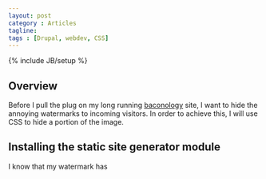 ```yaml
---
layout: post
category : Articles
tagline: 
tags : [Drupal, webdev, CSS]
---
```

{% include JB/setup %}

## Overview

Before I pull the plug on my long running [baconology](http://baconology.org/ "Baconology") site, I want to hide
the annoying watermarks to incoming visitors. In order to achieve this, I will use CSS to hide a portion of the image.

## Installing the static site generator module

I know that my watermark has



